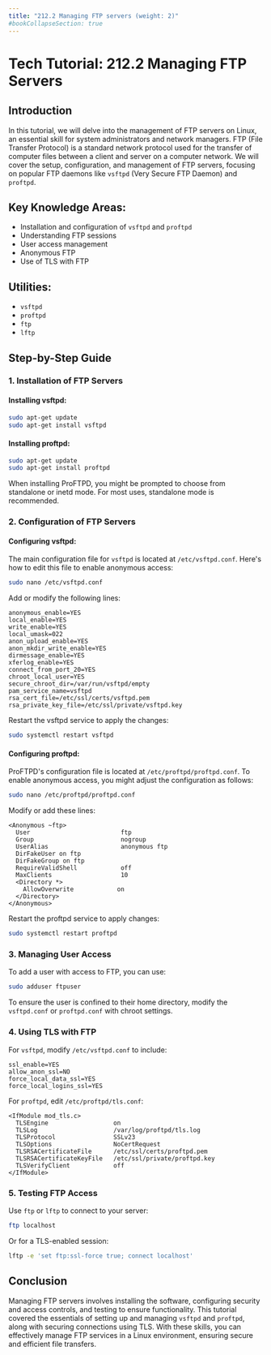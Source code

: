 ```yaml
---
title: "212.2 Managing FTP servers (weight: 2)"
#bookCollapseSection: true
---
```


# Tech Tutorial: 212.2 Managing FTP Servers

## Introduction

In this tutorial, we will delve into the management of FTP servers on Linux, an essential skill for system administrators and network managers. FTP (File Transfer Protocol) is a standard network protocol used for the transfer of computer files between a client and server on a computer network. We will cover the setup, configuration, and management of FTP servers, focusing on popular FTP daemons like `vsftpd` (Very Secure FTP Daemon) and `proftpd`.

## Key Knowledge Areas:

- Installation and configuration of `vsftpd` and `proftpd`
- Understanding FTP sessions
- User access management
- Anonymous FTP
- Use of TLS with FTP

## Utilities:

- `vsftpd`
- `proftpd`
- `ftp`
- `lftp`

## Step-by-Step Guide

### 1. Installation of FTP Servers

#### Installing vsftpd:

```bash
sudo apt-get update
sudo apt-get install vsftpd
```

#### Installing proftpd:

```bash
sudo apt-get update
sudo apt-get install proftpd
```

When installing ProFTPD, you might be prompted to choose from standalone or inetd mode. For most uses, standalone mode is recommended.

### 2. Configuration of FTP Servers

#### Configuring vsftpd:

The main configuration file for `vsftpd` is located at `/etc/vsftpd.conf`. Here's how to edit this file to enable anonymous access:

```bash
sudo nano /etc/vsftpd.conf
```

Add or modify the following lines:

```plaintext
anonymous_enable=YES
local_enable=YES
write_enable=YES
local_umask=022
anon_upload_enable=YES
anon_mkdir_write_enable=YES
dirmessage_enable=YES
xferlog_enable=YES
connect_from_port_20=YES
chroot_local_user=YES
secure_chroot_dir=/var/run/vsftpd/empty
pam_service_name=vsftpd
rsa_cert_file=/etc/ssl/certs/vsftpd.pem
rsa_private_key_file=/etc/ssl/private/vsftpd.key
```

Restart the vsftpd service to apply the changes:

```bash
sudo systemctl restart vsftpd
```

#### Configuring proftpd:

ProFTPD's configuration file is located at `/etc/proftpd/proftpd.conf`. To enable anonymous access, you might adjust the configuration as follows:

```bash
sudo nano /etc/proftpd/proftpd.conf
```

Modify or add these lines:

```plaintext
<Anonymous ~ftp>
  User                         ftp
  Group                        nogroup
  UserAlias                    anonymous ftp
  DirFakeUser on ftp
  DirFakeGroup on ftp
  RequireValidShell            off
  MaxClients                   10
  <Directory *>
    AllowOverwrite            on
  </Directory>
</Anonymous>
```

Restart the proftpd service to apply changes:

```bash
sudo systemctl restart proftpd
```

### 3. Managing User Access

To add a user with access to FTP, you can use:

```bash
sudo adduser ftpuser
```

To ensure the user is confined to their home directory, modify the `vsftpd.conf` or `proftpd.conf` with chroot settings.

### 4. Using TLS with FTP

For `vsftpd`, modify `/etc/vsftpd.conf` to include:

```plaintext
ssl_enable=YES
allow_anon_ssl=NO
force_local_data_ssl=YES
force_local_logins_ssl=YES
```

For `proftpd`, edit `/etc/proftpd/tls.conf`:

```plaintext
<IfModule mod_tls.c>
  TLSEngine                  on
  TLSLog                     /var/log/proftpd/tls.log
  TLSProtocol                SSLv23
  TLSOptions                 NoCertRequest
  TLSRSACertificateFile      /etc/ssl/certs/proftpd.pem
  TLSRSACertificateKeyFile   /etc/ssl/private/proftpd.key
  TLSVerifyClient            off
</IfModule>
```

### 5. Testing FTP Access

Use `ftp` or `lftp` to connect to your server:

```bash
ftp localhost
```

Or for a TLS-enabled session:

```bash
lftp -e 'set ftp:ssl-force true; connect localhost'
```

## Conclusion

Managing FTP servers involves installing the software, configuring security and access controls, and testing to ensure functionality. This tutorial covered the essentials of setting up and managing `vsftpd` and `proftpd`, along with securing connections using TLS. With these skills, you can effectively manage FTP services in a Linux environment, ensuring secure and efficient file transfers.